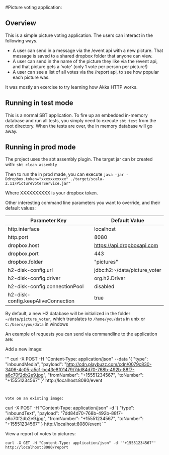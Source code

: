 #Picture voting application:

## Overview
This is a simple picture voting application. The users can interact in the following ways.

* A user can send in a message via the /event api with a new picture. That message is saved to a shared dropbox folder that anyone can view.
* A user can send in the name of the picture they like via the /event api, and that picture gets a 'vote' (only 1 vote per person per picture!)
* A user can see a list of all votes via the /report api, to see how popular each picture was.


It was mostly an exercise to try learning how Akka HTTP works.

## Running in test mode
This is a normal SBT application. To fire up an embedded in-memory database and run all tests, you simply need to execute
`sbt test`
from the root directory. When the tests are over, the in memory database will go away.

## Running in prod mode
The project uses the sbt assembly plugin. The target jar can br created with:
`sbt clean assembly`

Then to run the in prod made, you can execute
`java -jar -Ddropbox.token="xxxxxxxxxxx" ./target/scala-2.11/PictureVoterService.jar"`

Where XXXXXXXXXX is your dropbox token.  

Other interesting command line parameters you want to override, and their default values:

Parameter Key | Default Value
--------------|----------------
http.interface | localhost
http.port | 8080
dropbox.host | https://api.dropboxapi.com
dropbox.port | 443
dropbox.folder | "pictures"
h2-disk-config.url | jdbc:h2:~/data/picture_voter
h2-disk-config.driver | org.h2.Driver
h2-disk-config.connectionPool | disabled
h2-disk-config.keepAliveConnection | true


By default, a new H2 database will be initialized in the folder `~/data/picture_voter`, which translates to `/home/you/data` in unix or `C:/Users/you/data` in windows


An example of requests you can send via commandline to the application are:

Add a new image:

'''
curl -X POST -H "Content-Type: application/json" --data '{ "type": "inboundMedia", 
"payload": "http://cdn.playbuzz.com/cdn/0079c830-3406-4c05-a5c1-bc43e8f01479/7dd84d70-768b-492b-88f7-a6c70f2db2e9.jpg", 
"fromNumber": "+15551234567", "toNumber": "+15551234567" }' http://localhost:8080/event
```


Vote on an existing image:

```
curl -X POST -H "Content-Type: application/json" -d '{ "type": "inboundText", 
"payload": "7dd84d70-768b-492b-88f7-a6c70f2db2e9.jpg", "fromNumber": "+15551234567", "toNumber": "+15551234567" }
 http://localhost:8080/event ```


View a report of votes to pictures:

```
curl -X GET -H "Content-Type: application/json" -d '"+15551234567"' http://localhost:8080/report
```
